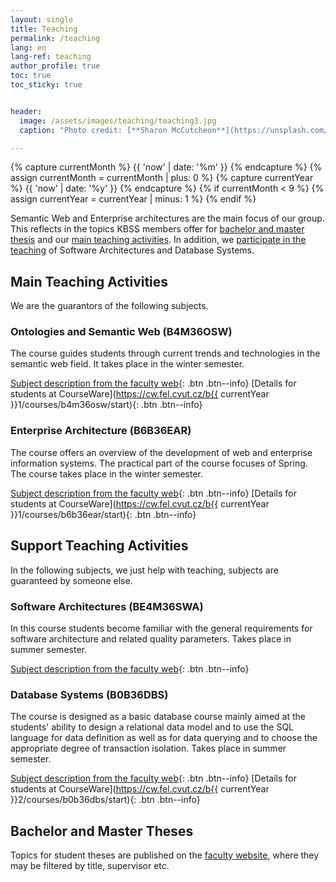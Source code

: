 ```yaml
---
layout: single
title: Teaching
permalink: /teaching
lang: en
lang-ref: teaching
author_profile: true
toc: true
toc_sticky: true


header:
  image: /assets/images/teaching/teaching3.jpg
  caption: "Photo credit: [**Sharon McCutcheon**](https://unsplash.com/@sharonmccutcheon?utm_source=unsplash&utm_medium=referral&utm_content=creditCopyText) on [**Unsplash**](http://unsplash.com/)"

---
```


 <!-- image 2 caption: "Photo credit: [**Ivan Aleksic**](https://unsplash.com/@ivalex?utm_source=unsplash&utm_medium=referral&utm_content=creditCopyText) on [**Unsplash**](http://unsplash.com/)" -->

<!-- semester is named as b{{ curentYear }}1 or 2 (winter or summer). Current year begins in september and ends in august (e.g. june 22 has currentyear 21) -->
{% capture currentMonth %}
  {{ 'now' | date: '%m' }}
{% endcapture %}
{% assign currentMonth = currentMonth | plus: 0 %}
{% capture currentYear %}
  {{ 'now' | date: '%y' }}
{% endcapture %}
{% if currentMonth < 9 %}
  {% assign currentYear = currentYear | minus: 1 %}
{% endif %}

<!-- Beginning of text -->

Semantic Web and Enterprise architectures are the main focus of our group. This reflects in the topics KBSS members offer for [bachelor and master thesis](#bachelor-and-master-theses) and our [main teaching activities](#main-teaching-activities). In addition, we [participate in the teaching](#support-teaching-activities) of Software Architectures and Database Systems.

## Main Teaching Activities

We are the guarantors of the following subjects.

###  Ontologies and Semantic Web (B4M36OSW)

The course guides students through current trends and technologies in the semantic web field. It takes place in the winter semester.

[Subject description from the faculty web](https://fel.cvut.cz/en/education/bk/predmety/58/33/p5833706.html){: .btn .btn--info}
[Details for students at CourseWare](https://cw.fel.cvut.cz/b{{ currentYear }}1/courses/b4m36osw/start){: .btn .btn--info}

### Enterprise Architecture (B6B36EAR)

The course offers an overview of the development of web and enterprise information systems. The practical part of the course focuses of Spring.
The course takes place in the winter semester.

[Subject description from the faculty web](https://fel.cvut.cz/en/education/bk/predmety/58/33/p5833906.html){: .btn .btn--info}
[Details for students at CourseWare](https://cw.fel.cvut.cz/b{{ currentYear }}1/courses/b6b36ear/start){: .btn .btn--info}

## Support Teaching Activities

In the following subjects, we just help with teaching, subjects are guaranteed by someone else.

### Software Architectures (BE4M36SWA)

In this course students become familiar with the general requirements for software architecture and related quality parameters. Takes place in summer semester.

[Subject description from the faculty web](https://fel.cvut.cz/en/education/bk/predmety/48/79/p4879206){: .btn .btn--info}

### Database Systems (B0B36DBS)

The course is designed as a basic database course mainly aimed at the students' ability to design a relational data model and to use the SQL language for data definition as well as for data querying and to choose the appropriate degree of transaction isolation. Takes place in summer semester.

[Subject description from the faculty web](https://fel.cvut.cz/en/education/bk/predmety/50/10/p5010606.html){: .btn .btn--info}
[Details for students at CourseWare](https://cw.fel.cvut.cz/b{{ currentYear }}2/courses/b0b36dbs/start){: .btn .btn--info}

## Bachelor and Master Theses

Topics for student theses are published on the [faculty website](https://fel.cvut.cz/en/education/semestral-projects.html?dept=14), where they may be filtered by title, supervisor etc.

